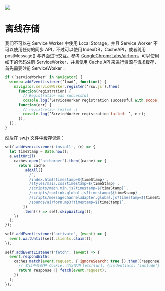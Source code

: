 ![](https://cdn-images-1.medium.com/max/1600/1*dfohRhGZpHXNzZQdJvaRDQ.png)

# 离线存储

我们不可以在 Service Worker 中使用 Local Storage，并且 Service Worker 不可以使用任何的同步 API，不过可以使用 IndexDB，CacheAPI，或者利用 postMessage() 与界面进行交互。参考 [GoogleChromeLabs/airhorn](https://github.com/GoogleChromeLabs/airhorn)，可以使用如下的代码注册 ServiceWorker，并且使用 Cache API 来进行资源与请求缓存，首先需要注册 ServiceWorker：

```js
if (‘serviceWorker’ in navigator) {
  window.addEventListener(‘load’, function() {
    navigator.serviceWorker.register(‘/sw.js’).then(
      function(registration) {
        // Registration was successful
        console.log(‘ServiceWorker registration successful with scope: ‘, registration.scope); },
      function(err) {
        // registration failed :(
        console.log(‘ServiceWorker registration failed: ‘, err);
      });
  });
}
```

然后在 sw.js 文件中缓存资源：

```js
self.addEventListener("install", (e) => {
  let timeStamp = Date.now();
  e.waitUntil(
    caches.open("airhorner").then((cache) => {
      return cache
        .addAll([
          `/`,
          `/index.html?timestamp=${timeStamp}`,
          `/styles/main.css?timestamp=${timeStamp}`,
          `/scripts/main.min.js?timestamp=${timeStamp}`,
          `/scripts/comlink.global.js?timestamp=${timeStamp}`,
          `/scripts/messagechanneladapter.global.js?timestamp=${timeStamp}`,
          `/sounds/airhorn.mp3?timestamp=${timeStamp}`,
        ])
        .then(() => self.skipWaiting());
    })
  );
});

self.addEventListener("activate", (event) => {
  event.waitUntil(self.clients.claim());
});

self.addEventListener("fetch", (event) => {
  event.respondWith(
    caches.match(event.request, { ignoreSearch: true }).then((response) => {
      // 默认不会保护 Cookie，可以使用 fetch(url, {credentials: 'include'}) 来发送 Cookie
      return response || fetch(event.request);
    })
  );
});
```
